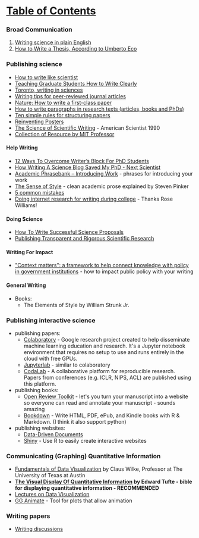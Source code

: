 # [Table of Contents](/Phd-Resources)

### Broad Communication
1. [Writing science in plain English](https://www.amazon.com/Writing-Science-English-Chicago-Publishing/dp/022602637X)
2. [How to Write a Thesis, According to Umberto Eco](https://thereader.mitpress.mit.edu/umberto-eco-how-to-write-a-thesis/)

### Publishing science
  * [How to write like scientist](http://www.sciencemag.org/careers/2012/03/how-write-scientist)
  * [Teaching Graduate Students How to Write Clearly](http://www.psychologicalscience.org/observer/teaching-graduate-students-how-to-write-clearly#.WH2lyLYrLdQ)
  * [Toronto, writing in sciences](http://www.writing.utoronto.ca/advice/specific-types-of-writing/296-writing-in-the-sciences)
  * [Writing tips for peer-reviewed journal articles](http://shadow.eas.gatech.edu/~jean/paleo/Writing_tips.pdf?utm_content=buffer2b17c&utm_medium=social&utm_source=twitter.com&utm_campaign=buffer)
  * [Nature: How to write a first-class paper](https://www.nature.com/articles/d41586-018-02404-4?error=cookies_not_supported&code=397df951-0abf-4ae4-800c-3b050f5141a4)
  * [How to write paragraphs in research texts (articles, books and PhDs)](http://blogs.lse.ac.uk/writingforresearch/2017/07/17/how-to-write-paragraphs-in-research-texts-articles-books-and-phds/)
  * [Ten simple rules for structuring papers](http://journals.plos.org/ploscompbiol/article?id=10.1371/journal.pcbi.1005619)
  * [Reinventing Posters](https://www.npr.org/sections/health-shots/2019/06/11/729314248/to-save-the-science-poster-researchers-want-to-kill-it-and-start-over)
  * [The Science of Scientific Writing](http://www-stat.wharton.upenn.edu/~buja/sci.pdf) - American Scientist 1990
  * [Collection of Resource by MIT Professor](https://jazlab.org/writing/)

#### Help Writing
  * [12 Ways To Overcome Writer’s Block For PhD Students](http://www.nextscientist.com/writers-block-phd-students/)
  * [How Writing A Science Blog Saved My PhD - Next Scientist](http://www.nextscientist.com/writing-science-blog-saved-phd/)
  * [Academic Phrasebank – Introducing Work](http://www.phrasebank.manchester.ac.uk/introducing-work/) - phrases for introducing your work
  * [The Sense of Style](http://xidian-usa.org/wp-content/uploads/2019/07/The-Sense-of-Style.pdf) - clean academic prose explained by Steven Pinker
  * [5 common mistakes](https://www.annaclemens.com/blog/the-five-most-common-mistakes-when-writing-a-scientific-paper?utm_content=buffer1b409&utm_medium=social&utm_source=twitter.com&utm_campaign=buffer&s=09)
  * [Doing internet research for writing during college](https://www.internetadvisor.com/student-college-research-guide) - Thanks Rose Williams!

#### Doing Science
  * [How To Write Successful Science Proposals](/ML-Brain-Resources/files/how_to_write_successful_science_proposals.pdf)
  * [Publishing Transparent and Rigorous Scientific Research](https://osf.io/asxcb/)

#### Writing For Impact
  * ["Context matters": a framework to help connect knowledge with policy in government institutions](http://blogs.lse.ac.uk/impactofsocialsciences/2017/12/19/context-matters-a-framework-to-help-connect-knowledge-with-policy-in-government-institutions/) - how to impact public policy with your writing

#### General Writing
  * Books:
    * The Elements of Style by William Strunk Jr.

### Publishing **interactive** science
  * publishing papers:
    * [Colaboratory](https://colab.research.google.com/) - Google research project created to help disseminate machine learning education and research. It's a Jupyter notebook environment that requires no setup to use and runs entirely in the cloud with free GPUs.
    * [Jupyterlab](https://github.com/jupyterlab/jupyterlab) - similar to colaboratory
    * [CodaLab](https://worksheets.codalab.org/) - A collaborative platform for reproducible research. Papers from conferences (e.g. ICLR, NIPS, ACL) are published using this platform.
  * publishing books:
    * [Open Review Toolkit](http://www.openreviewtoolkit.org/) - let's you turn your manuscript into a website so everyone can read and annotate your manuscript - sounds amazing
    * [Bookdown](https://bookdown.org/home/) - Write HTML, PDF, ePub, and Kindle books with R & Markdown. (I think it also support python)
  * publishing websites:
    * [Data-Driven Documents](https://d3js.org/)
    * [Shiny](http://shiny.rstudio.com/) - Use R to easily create interactive websites

### Communicating (Graphing) Quantitative Information

  * [Fundamentals of Data Visualization](http://serialmentor.com/blog/2018/1/23/fundamentals-of-data-visualization) by Claus Wilke, Professor at The University of Texas at Austin
  * **[The Visual Display Of Quantitative Information](https://www.edwardtufte.com/tufte/books_vdqi) by Edward Tufte - bible for displaying quantitative information - RECOMMENDED**
  * [Lectures on Data Visualization](http://mkweb.bcgsc.ca/essentials.of.data.visualization/videos.mhtml)
  * [GG Animate](https://github.com/thomasp85/gganimate) - Tool for plots that allow animation



### Writing papers
* [Writing discussions](https://twitter.com/WriteThatPhD/status/1396359012183064576?s=09)
